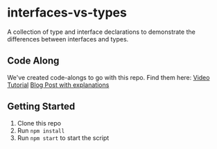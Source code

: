 # interfaces-vs-types
A collection of type and interface declarations to demonstrate the differences between interfaces and types.

## Code Along
We've created code-alongs to go with this repo.  Find them here:
[Video Tutorial](https://www.youtube.com/watch?v=wQ-CWKhnCJc)
[Blog Post with explanations](https://devrocket.io/blog/2023/04/typescript-interface-vs-type/)

## Getting Started

1. Clone this repo
2. Run `npm install`
3. Run `npm start` to start the script
